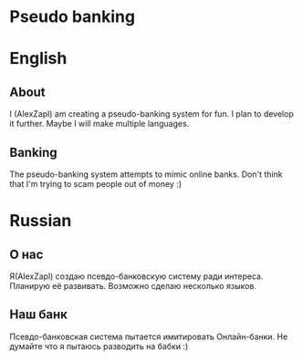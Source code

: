 # Pseudo banking

   # English

## About
I (AlexZapl) am creating a pseudo-banking system for fun. I plan to develop it further.
Maybe I will make multiple languages.

## Banking
The pseudo-banking system attempts to mimic online banks. Don't think that I'm trying to scam people out of money :)


   # Russian

## О нас
Я(AlexZapl) создаю псевдо-банковскую систему ради интереса. Планирую её развивать.
Возможно сделаю несколько языков.

## Наш банк
Псевдо-банковская система пытается имитировать Онлайн-банки. Не думайте что я пытаюсь разводить на бабки :)